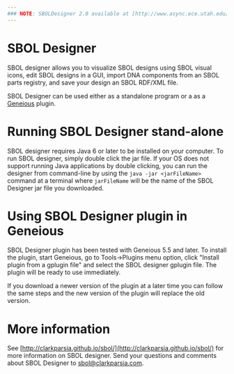 ```yaml
---
### NOTE: SBOLDesigner 2.0 available at [http://www.async.ece.utah.edu/SBOLDesigner](http://www.async.ece.utah.edu/SBOLDesigner)
---
```



SBOL Designer
=============

SBOL designer allows you to visualize SBOL designs using SBOL visual icons, edit SBOL designs 
in a GUI, import DNA components from an SBOL parts registry, and save your design an SBOL RDF/XML
file.

SBOL Designer can be used either as a standalone program or a as a [Geneious](http://www.geneious.com/) plugin.

Running SBOL Designer stand-alone
=================================

SBOL designer requires Java 6 or later to be installed on your computer. To run SBOL designer, 
simply double click the jar file. If your OS does not support running Java applications by
double clicking, you can run the designer from command-line by using the `java -jar <jarFileName>`
command at a terminal where `jarFileName` will be the name of the SBOL Designer jar file you
downloaded.
 
Using SBOL Designer plugin in Geneious
======================================

SBOL Designer plugin has been tested with Geneious 5.5 and later. To install the plugin, start
Geneious, go to Tools->Plugins menu option, click "Install plugin from a gplugin file" and select 
the SBOL designer gplugin file. The plugin will be ready to use immediately.

If you download a newer version of the plugin at a later time you can follow the same steps and
the new version of the plugin will replace the old version.

More information
================

See [http://clarkparsia.github.io/sbol/](http://clarkparsia.github.io/sbol/) for more information
on SBOL designer. Send your questions and comments about SBOL Designer to 
[sbol@clarkparsia.com](mailto:sbol@clarkparsia.com).

